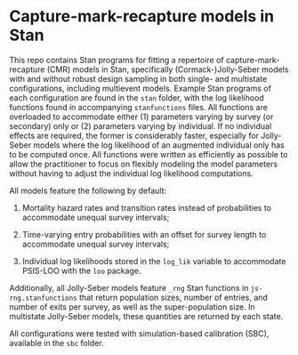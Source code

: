 # Capture-mark-recapture models in Stan

This repo contains Stan programs for fitting a repertoire of capture-mark-recapture (CMR) models in Stan, specifically (Cormack-)Jolly-Seber models with and without robust design sampling in both single- and multistate configurations, including multievent models. Example Stan programs of each configuration are found in the `stan` folder, with the log likelihood functions found in accompanying `stanfunctions` files. All functions are overloaded to accommodate either (1) parameters varying by survey (or secondary) only or (2) parameters varying by individual. If no individual effects are required, the former is considerably faster, especially for Jolly-Seber models where the log likelihood of an augmented individual only has to be computed once. All functions were written as efficiently as possible to allow the practitioner to focus on flexibly modeling the model parameters without having to adjust the individual log likelihood computations.

All models feature the following by default:

1.  Mortality hazard rates and transition rates instead of probabilities to accommodate unequal survey intervals;

2.  Time-varying entry probabilities with an offset for survey length to accommodate unequal survey intervals;

3.  Individual log likelihoods stored in the `log_lik` variable to accommodate PSIS-LOO with the `loo` package.

Additionally, all Jolly-Seber models feature `_rng` Stan functions in `js-rng.stanfunctions` that return population sizes, number of entries, and number of exits per survey, as well as the super-population size. In multistate Jolly-Seber models, these quantities are returned by each state.

All configurations were tested with simulation-based calibration (SBC), available in the `sbc` folder.
